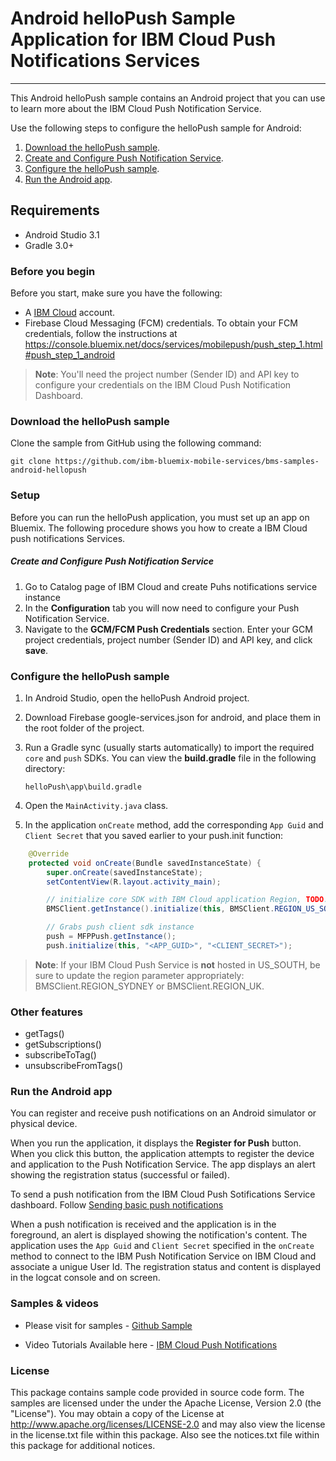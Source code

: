 # Android helloPush Sample Application for IBM Cloud Push Notifications Services
---
This Android helloPush sample contains an Android project that you can use to learn more about the IBM Cloud Push Notification Service.

Use the following steps to configure the helloPush sample for Android:

1. [Download the helloPush sample](#download-the-hellopush-sample).
2. [Create and Configure Push Notification Service](#create-and-configure-push-notification-service).
3. [Configure the helloPush sample](#configure-the-hellopush-sample).
4. [Run the Android app](#run-the-android-app).


## Requirements 

 * Android Studio 3.1
 * Gradle 3.0+

### Before you begin

Before you start, make sure you have the following:
- A [IBM Cloud](http://bluemix.net) account.
- Firebase Cloud Messaging (FCM) credentials.  To obtain your FCM credentials, follow the instructions at  
https://console.bluemix.net/docs/services/mobilepush/push_step_1.html#push_step_1_android

>**Note**: You'll need the project number (Sender ID) and API key to configure your credentials on the IBM Cloud Push Notification Dashboard.

### Download the helloPush sample

Clone the sample from GitHub using the following command:

`git clone https://github.com/ibm-bluemix-mobile-services/bms-samples-android-hellopush`


### Setup

Before you can run the helloPush application, you must set up an app on Bluemix.  The following procedure shows you how to create a IBM Cloud push notifications Services.

##### Create and Configure Push Notification Service

1. Go to Catalog page of IBM Cloud and create Puhs notifications service instance
2. In the **Configuration** tab you will now need to configure your Push Notification Service.
3. Navigate to the **GCM/FCM Push Credentials** section. Enter your GCM project credentials, project number (Sender ID) and API key, and click **save**.


### Configure the helloPush sample

1. In Android Studio, open the helloPush Android project.
2. Download Firebase google-services.json for android, and place them in the root folder of the project.
3. Run a Gradle sync (usually starts automatically) to import the required `core` and `push` SDKs. You can 
view the **build.gradle** file in the following directory:

	`helloPush\app\build.gradle`

4. Open the `MainActivity.java` class.
5. In the application `onCreate` method, add the corresponding `App Guid` and `Client Secret` that you saved earlier to your push.init function:

```Java
	@Override
    protected void onCreate(Bundle savedInstanceState) {
        super.onCreate(savedInstanceState);
        setContentView(R.layout.activity_main);

        // initialize core SDK with IBM Cloud application Region, TODO: Update region if not using IBM Cloud US SOUTH
        BMSClient.getInstance().initialize(this, BMSClient.REGION_US_SOUTH);

        // Grabs push client sdk instance
        push = MFPPush.getInstance();
        push.initialize(this, "<APP_GUID>", "<CLIENT_SECRET>");
```

> **Note**: If your IBM Cloud Push Service is **not** hosted in US_SOUTH, be sure to update the region parameter appropriately: BMSClient.REGION_SYDNEY or BMSClient.REGION_UK.

### Other features

   * getTags()
   * getSubscriptions()
   * subscribeToTag()
   * unsubscribeFromTags()



### Run the Android app

You can register and receive push notifications on an Android simulator or physical device.

When you run the application, it displays the **Register for Push** button. When you click this button, the application attempts to register the device and application to the Push Notification Service. The app displays an alert showing the registration status (successful or failed).

To send a push notification from the IBM Cloud Push Sotifications Service dashboard. Follow [Sending basic push notifications](https://console.bluemix.net/docs/services/mobilepush/push_step_4.html#push_step_4)

When a push notification is received and the application is in the foreground, an alert is displayed showing the notification's content. The application uses the `App Guid` and `Client Secret` specified in the `onCreate` method to connect to the IBM Push Notification Service on IBM Cloud and associate a unigue User Id. The registration status and content is displayed in the logcat console and on screen.


### Samples & videos

* Please visit for samples - [Github Sample](https://github.com/ibm-bluemix-mobile-services/bms-samples-android-hellopush)

* Video Tutorials Available here - [IBM Cloud Push Notifications](https://www.youtube.com/channel/UCRr2Wou-z91fD6QOYtZiHGA)


### License

This package contains sample code provided in source code form. The samples are licensed under the under the Apache License, Version 2.0 (the "License"). You may obtain a copy of the License at http://www.apache.org/licenses/LICENSE-2.0 and may also view the license in the license.txt file within this package. Also see the notices.txt file within this package for additional notices.
